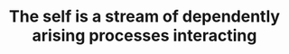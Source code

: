 ---
title: The self is a stream of dependently arising processes interacting
tags: self consciousness buddhism
---